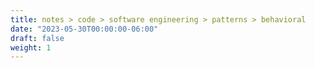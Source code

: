 ```yaml
---
title: notes > code > software engineering > patterns > behavioral
date: "2023-05-30T00:00:00-06:00"
draft: false
weight: 1
---
```

